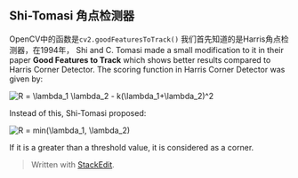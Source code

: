## Shi-Tomasi 角点检测器
OpenCV中的函数是`cv2.goodFeaturesToTrack()`
我们首先知道的是Harris角点检测器，在1994年，
Shi and C. Tomasi made a small modification to it in their paper  **Good Features to Track**  which shows better results compared to Harris Corner Detector. The scoring function in Harris Corner Detector was given by:

![R = \lambda_1 \lambda_2 - k(\lambda_1+\lambda_2)^2](https://opencv-python-tutroals.readthedocs.io/en/latest/_images/math/0a3ea39f0c903da7c210e2912e3c51805597f23a.png)

Instead of this, Shi-Tomasi proposed:

![R = min(\lambda_1, \lambda_2)](https://opencv-python-tutroals.readthedocs.io/en/latest/_images/math/1d9c5f834abe53109bc6cfea3557294bb38ba935.png)

If it is a greater than a threshold value, it is considered as a corner.
> Written with [StackEdit](https://stackedit.io/).
<!--stackedit_data:
eyJoaXN0b3J5IjpbLTEwNTY5MTg1NzVdfQ==
-->